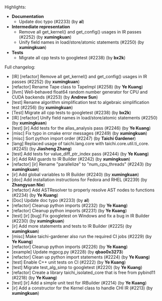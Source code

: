 Highlights:
   - **Documentation**
      - Update doc typo (#2233) (by **al**)
   - **Intermediate representation**
      - Remove all get_kernel() and get_config() usages in IR passes (#2252) (by **xumingkuan**)
      - Unify field names in load/store/atomic statements (#2250) (by **xumingkuan**)
   - **Tests**
      - Migrate all cpp tests to googletest (#2238) (by **bx2k**)

Full changelog:
   - [IR] [refactor] Remove all get_kernel() and get_config() usages in IR passes (#2252) (by **xumingkuan**)
   - [refactor] Rename Tape class to TapeImpl (#2258) (by **Ye Kuang**)
   - [llvm] Well-behaved float64 random number generator for CPU and CUDA backends (#2253) (by **Andrew Sun**)
   - [test] Rename algorithm simplification test to algebraic simplification test (#2256) (by **xumingkuan**)
   - [Test] Migrate all cpp tests to googletest (#2238) (by **bx2k**)
   - [IR] [refactor] Unify field names in load/store/atomic statements (#2250) (by **xumingkuan**)
   - [test] [ir] Add tests for the alias_analysis pass (#2246) (by **Ye Kuang**)
   - [misc] Fix typo in cmake error messages (#2249) (by **xumingkuan**)
   - [misc] Sort python import order (#2247) (by **Taichi Gardener**)
   - [lang] Replaced usage of taichi.lang.core with taichi.core.util.ti_core. (#2245) (by **Jiasheng Zhang**)
   - [test] Add tests for value_diff_ptr_index pass (#2244) (by **Ye Kuang**)
   - [ir] Add RAII guards to IR Builder (#2242) (by **xumingkuan**)
   - [refactor] [ir] Rename "parallelize" to "num_cpu_threads" (#2243) (by **xumingkuan**)
   - [ir] Add global variables to IR Builder (#2240) (by **xumingkuan**)
   - [doc] Add installation instructions for Fedora and RHEL (#2239) (by **Zhangyuan Nie**)
   - [refactor] Add ASTResolver to properly resolve AST nodes to functions (#2234) (by **Ye Kuang**)
   - [Doc] Update doc typo (#2233) (by **al**)
   - [refactor] Cleanup python imports (#2232) (by **Ye Kuang**)
   - [refactor] Cleanup python imports (#2231) (by **Ye Kuang**)
   - [test] [ir] [bug] Fix googletest on Windows and fix a bug in IR Builder (#2230) (by **xumingkuan**)
   - [ir] Add more statements and tests to IR Builder (#2225) (by **xumingkuan**)
   - [misc] Make taichi-gardener also run the required CI jobs (#2229) (by **Ye Kuang**)
   - [refactor] Cleanup python imports (#2226) (by **Ye Kuang**)
   - [example] Update mgpcg.py (#2228) (by **qbao0x3273**)
   - [refactor] Clean up python import statements (#2224) (by **Ye Kuang**)
   - [test] Enable C++ unit tests on CI (#2222) (by **Ye Kuang**)
   - [test] Migrate test_alg_simp to googletest (#2220) (by **Ye Kuang**)
   - [refactor] Create a library taichi_isolated_core that is free from pybind11 (#2218) (by **Ye Kuang**)
   - [test] [ir] Add a simple unit test for IRBuilder (#2214) (by **Ye Kuang**)
   - [ir] Add a constructor for the Kernel class to handle CHI IR (#2213) (by **xumingkuan**)
